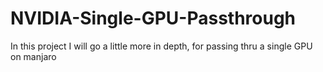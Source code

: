 # NVIDIA-Single-GPU-Passthrough
In this project I will go a little more in depth, for passing thru a single GPU on manjaro

